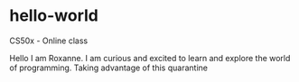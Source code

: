 # hello-world
CS50x - Online class

Hello I am Roxanne. I am curious and excited to learn and explore the world of programming. 
Taking advantage of this quarantine
